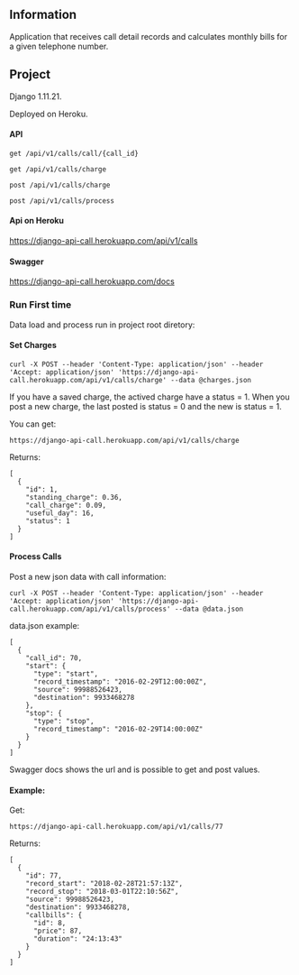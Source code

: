 ## Information
Application that receives call detail records and calculates monthly bills for a given telephone number.

## Project
Django 1.11.21.

Deployed on Heroku.

#### API

    get /api/v1/calls/call/{call_id} 

    get /api/v1/calls/charge 

    post /api/v1/calls/charge 

    post /api/v1/calls/process 

#### Api on Heroku 
https://django-api-call.herokuapp.com/api/v1/calls

#### Swagger
https://django-api-call.herokuapp.com/docs

### Run First time
Data load and process run in project root diretory:

#### Set Charges

    curl -X POST --header 'Content-Type: application/json' --header 'Accept: application/json' 'https://django-api-call.herokuapp.com/api/v1/calls/charge' --data @charges.json

If you have a saved charge, the actived charge have a status = 1. When you post a new charge, the last posted is status = 0 and the new is status = 1.

You can get:

    https://django-api-call.herokuapp.com/api/v1/calls/charge
    
Returns:

    [
      {
        "id": 1,
        "standing_charge": 0.36,
        "call_charge": 0.09,
        "useful_day": 16,
        "status": 1
      }
    ]
        

#### Process Calls

Post a new json data with call information:

    curl -X POST --header 'Content-Type: application/json' --header 'Accept: application/json' 'https://django-api-call.herokuapp.com/api/v1/calls/process' --data @data.json
    
data.json example:

    [
      {
        "call_id": 70,
        "start": {
          "type": "start",
          "record_timestamp": "2016-02-29T12:00:00Z",
          "source": 99988526423,
          "destination": 9933468278
        },
        "stop": {
          "type": "stop",
          "record_timestamp": "2016-02-29T14:00:00Z"
        }
      }
    ]

Swagger docs shows the url and is possible to get and post values.

#### Example:

  Get:
    
    https://django-api-call.herokuapp.com/api/v1/calls/77

  Returns:

    [
      {
        "id": 77,
        "record_start": "2018-02-28T21:57:13Z",
        "record_stop": "2018-03-01T22:10:56Z",
        "source": 99988526423,
        "destination": 9933468278,
        "callbills": {
          "id": 8,
          "price": 87,
          "duration": "24:13:43"
        }
      }
    ]
